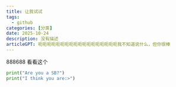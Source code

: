 ```yaml
---
title: 让我试试
tags: 
  - github
categories: [分类]
date: 2025-10-24
description: 没有描述
articleGPT: 呃呃呃呃呃呃呃呃呃呃呃呃呃呃呃呃呃呃我不知道说什么，但你很棒
---
```


888688
看看这个

```Python
print("Are you a SB?")
print("I think you are:>")
```

